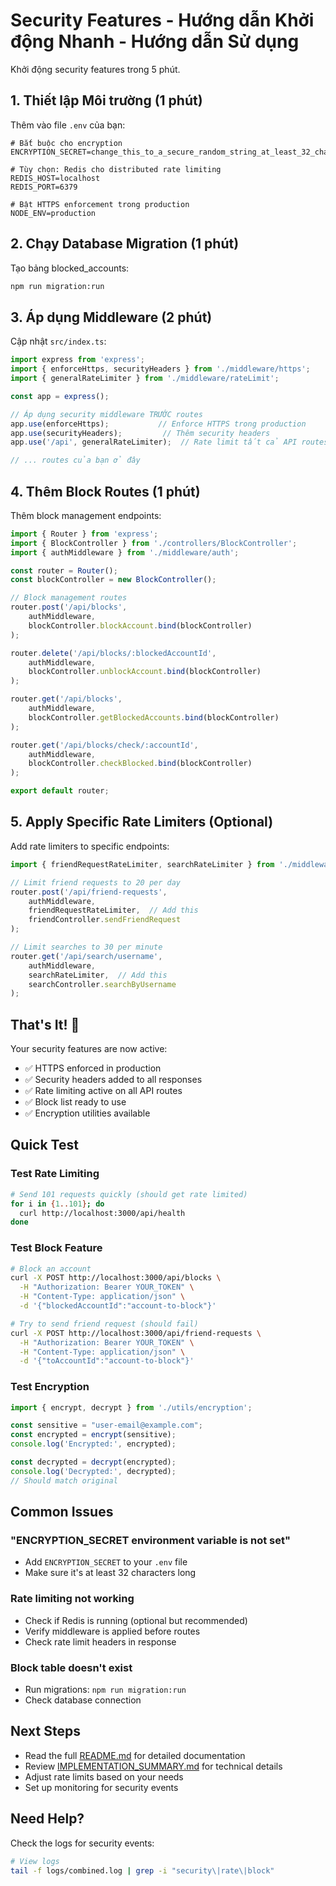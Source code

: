 # Security Features - Hướng dẫn Khởi động Nhanh - Hướng dẫn Sử dụng

Khởi động security features trong 5 phút.

## 1. Thiết lập Môi trường (1 phút)

Thêm vào file `.env` của bạn:

```env
# Bắt buộc cho encryption
ENCRYPTION_SECRET=change_this_to_a_secure_random_string_at_least_32_characters_long

# Tùy chọn: Redis cho distributed rate limiting
REDIS_HOST=localhost
REDIS_PORT=6379

# Bật HTTPS enforcement trong production
NODE_ENV=production
```

## 2. Chạy Database Migration (1 phút)

Tạo bảng blocked_accounts:

```bash
npm run migration:run
```

## 3. Áp dụng Middleware (2 phút)

Cập nhật `src/index.ts`:

```typescript
import express from 'express';
import { enforceHttps, securityHeaders } from './middleware/https';
import { generalRateLimiter } from './middleware/rateLimit';

const app = express();

// Áp dụng security middleware TRƯỚC routes
app.use(enforceHttps);           // Enforce HTTPS trong production
app.use(securityHeaders);         // Thêm security headers
app.use('/api', generalRateLimiter);  // Rate limit tất cả API routes

// ... routes của bạn ở đây
```

## 4. Thêm Block Routes (1 phút)

Thêm block management endpoints:

```typescript
import { Router } from 'express';
import { BlockController } from './controllers/BlockController';
import { authMiddleware } from './middleware/auth';

const router = Router();
const blockController = new BlockController();

// Block management routes
router.post('/api/blocks', 
    authMiddleware, 
    blockController.blockAccount.bind(blockController)
);

router.delete('/api/blocks/:blockedAccountId', 
    authMiddleware, 
    blockController.unblockAccount.bind(blockController)
);

router.get('/api/blocks', 
    authMiddleware, 
    blockController.getBlockedAccounts.bind(blockController)
);

router.get('/api/blocks/check/:accountId', 
    authMiddleware, 
    blockController.checkBlocked.bind(blockController)
);

export default router;
```

## 5. Apply Specific Rate Limiters (Optional)

Add rate limiters to specific endpoints:

```typescript
import { friendRequestRateLimiter, searchRateLimiter } from './middleware/rateLimit';

// Limit friend requests to 20 per day
router.post('/api/friend-requests', 
    authMiddleware, 
    friendRequestRateLimiter,  // Add this
    friendController.sendFriendRequest
);

// Limit searches to 30 per minute
router.get('/api/search/username', 
    authMiddleware, 
    searchRateLimiter,  // Add this
    searchController.searchByUsername
);
```

## That's It! 🎉

Your security features are now active:

- ✅ HTTPS enforced in production
- ✅ Security headers added to all responses
- ✅ Rate limiting active on all API routes
- ✅ Block list ready to use
- ✅ Encryption utilities available

## Quick Test

### Test Rate Limiting
```bash
# Send 101 requests quickly (should get rate limited)
for i in {1..101}; do
  curl http://localhost:3000/api/health
done
```

### Test Block Feature
```bash
# Block an account
curl -X POST http://localhost:3000/api/blocks \
  -H "Authorization: Bearer YOUR_TOKEN" \
  -H "Content-Type: application/json" \
  -d '{"blockedAccountId":"account-to-block"}'

# Try to send friend request (should fail)
curl -X POST http://localhost:3000/api/friend-requests \
  -H "Authorization: Bearer YOUR_TOKEN" \
  -H "Content-Type: application/json" \
  -d '{"toAccountId":"account-to-block"}'
```

### Test Encryption
```typescript
import { encrypt, decrypt } from './utils/encryption';

const sensitive = "user-email@example.com";
const encrypted = encrypt(sensitive);
console.log('Encrypted:', encrypted);

const decrypted = decrypt(encrypted);
console.log('Decrypted:', decrypted);
// Should match original
```

## Common Issues

### "ENCRYPTION_SECRET environment variable is not set"
- Add `ENCRYPTION_SECRET` to your `.env` file
- Make sure it's at least 32 characters long

### Rate limiting not working
- Check if Redis is running (optional but recommended)
- Verify middleware is applied before routes
- Check rate limit headers in response

### Block table doesn't exist
- Run migrations: `npm run migration:run`
- Check database connection

## Next Steps

- Read the full [README.md](./README.md) for detailed documentation
- Review [IMPLEMENTATION_SUMMARY.md](./IMPLEMENTATION_SUMMARY.md) for technical details
- Adjust rate limits based on your needs
- Set up monitoring for security events

## Need Help?

Check the logs for security events:
```bash
# View logs
tail -f logs/combined.log | grep -i "security\|rate\|block"
```

